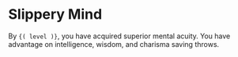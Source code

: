 # Slippery Mind
By `{( level )}`, you have acquired superior mental acuity.
You have advantage on intelligence, wisdom, and charisma saving throws.
